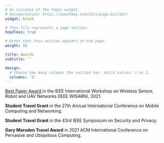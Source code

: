 ```yaml
---
# An instance of the Pages widget.
# Documentation: https://wowchemy.com/docs/page-builder/
widget: blank

# This file represents a page section.
headless: true

# Order that this section appears on the page.
weight: 50

title: Awards
subtitle: ''

design:
  # Choose how many columns the section has. Valid values: 1 or 2.
  columns: '2'
---
```


<p>
  <a href=https://ieeexplore.ieee.org/document/9484589 target=_blank>
    <i class="fa-solid fa-award"></i>
    Best Paper Award
  </a> 
  in the IEEE International Workshop on Wireless Sensor, Robot and UAV Networks (IEEE WISARN), 2021.
</p>
<p>
<i class="fa-solid fa-plane"></i>
<b>Student Travel Grant</b> in the 27th Annual International Conference on Mobile Computing and Networking.
</p>
<p>
<i class="fa-solid fa-plane"></i>
<b>Student Travel Grant</b> in the 43rd IEEE Symposium on Security and Privacy.
</p>
<p>
<i class="fa-solid fa-plane"></i>
<b>Gary Marsden Travel Award</b> in 2021 ACM International Conference on Pervasive and Ubiquitous Computing.
</p>
